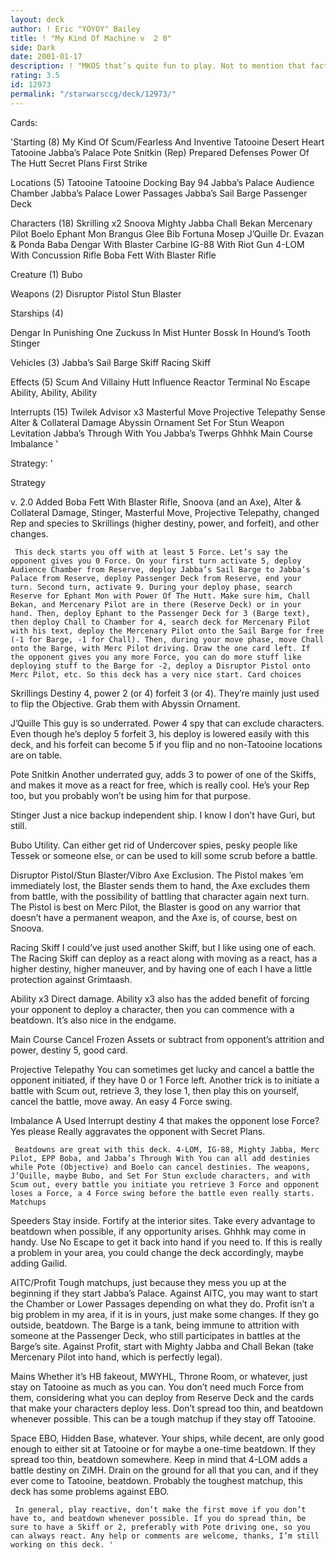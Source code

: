 ```yaml
---
layout: deck
author: ! Eric "YOYOY" Bailey
title: ! "My Kind Of Machine v  2 0"
side: Dark
date: 2001-01-17
description: ! "MKOS that’s quite fun to play. Not to mention that fact that it’s pretty good."
rating: 3.5
id: 12973
permalink: "/starwarsccg/deck/12973/"
---
```

Cards: 

'Starting (8)
My Kind Of Scum/Fearless And Inventive
Tatooine Desert Heart
Tatooine Jabba’s Palace
Pote Snitkin (Rep)
Prepared Defenses
Power Of The Hutt
Secret Plans
First Strike

Locations (5)
Tatooine
Tatooine Docking Bay 94
Jabba’s Palace Audience Chamber
Jabba’s Palace Lower Passages
Jabba’s Sail Barge Passenger Deck

Characters (18)
Skrilling x2
Snoova
Mighty Jabba
Chall Bekan
Mercenary Pilot
Boelo
Ephant Mon
Brangus Glee
Bib Fortuna
Mosep
J’Quille
Dr. Evazan & Ponda Baba
Dengar With Blaster Carbine
IG-88 With Riot Gun
4-LOM With Concussion Rifle
Boba Fett With Blaster Rifle

Creature (1)
Bubo

Weapons (2)
Disruptor Pistol
Stun Blaster

Starships (4)

Dengar In Punishing One
Zuckuss In Mist Hunter
Bossk In Hound’s Tooth
Stinger

Vehicles (3)
Jabba’s Sail Barge
Skiff
Racing Skiff

Effects (5)
Scum And Villainy
Hutt Influence
Reactor Terminal
No Escape
Ability, Ability, Ability

Interrupts (15)
Twilek Advisor x3
Masterful Move
Projective Telepathy
Sense
Alter & Collateral Damage
Abyssin Ornament
Set For Stun
Weapon Levitation
Jabba’s Through With You
Jabba’s Twerps
Ghhhk
Main Course
Imbalance '

Strategy: '

Strategy

v. 2.0 Added Boba Fett With Blaster Rifle, Snoova (and an Axe), Alter & Collateral Damage, Stinger, Masterful Move, Projective Telepathy, changed Rep and species to Skrillings (higher destiny, power, and forfeit), and other changes.

     This deck starts you off with at least 5 Force. Let’s say the opponent gives you 0 Force. On your first turn activate 5, deploy Audience Chamber from Reserve, deploy Jabba’s Sail Barge to Jabba’s Palace from Reserve, deploy Passenger Deck from Reserve, end your turn. Second turn, activate 9. During your deploy phase, search Reserve for Ephant Mon with Power Of The Hutt. Make sure him, Chall Bekan, and Mercenary Pilot are in there (Reserve Deck) or in your hand. Then, deploy Ephant to the Passenger Deck for 3 (Barge text), then deploy Chall to Chamber for 4, search deck for Mercenary Pilot with his text, deploy the Mercenary Pilot onto the Sail Barge for free (-1 for Barge, -1 for Chall). Then, during your move phase, move Chall onto the Barge, with Merc Pilot driving. Draw the one card left. If the opponent gives you any more Force, you can do more stuff like deploying stuff to the Barge for -2, deploy a Disruptor Pistol onto Merc Pilot, etc. So this deck has a very nice start. Card choices

Skrillings
     Destiny 4, power 2 (or 4) forfeit 3 (or 4). They’re mainly just used to flip the Objective. Grab them with Abyssin Ornament.

J’Quille
     This guy is so underrated. Power 4 spy that can exclude characters. Even though he’s deploy 5 forfeit 3, his deploy is lowered easily with this deck, and his forfeit can become 5 if you flip and no non-Tatooine locations are on table.

Pote Snitkin
     Another underrated guy, adds 3 to power of one of the Skiffs, and makes it move as a react for free, which is really cool. He’s your Rep too, but you probably won’t be using him for that purpose.

Stinger
     Just a nice backup independent ship. I know I don’t have Guri, but still.

Bubo
     Utility. Can either get rid of Undercover spies, pesky people like Tessek or someone else, or can be used to kill some scrub before a battle.

Disruptor Pistol/Stun Blaster/Vibro Axe
     Exclusion. The Pistol makes ’em immediately lost, the Blaster sends them to hand, the Axe excludes them from battle, with the possibility of battling that character again next turn. The Pistol is best on Merc Pilot, the Blaster is good on any warrior that doesn’t have a permanent weapon, and the Axe is, of course, best on Snoova.

Racing Skiff
     I could’ve just used another Skiff, but I like using one of each. The Racing Skiff can deploy as a react along with moving as a react, has a higher destiny, higher maneuver, and by having one of each I have a little protection against Grimtaash.

Ability x3
     Direct damage. Ability x3 also has the added benefit of forcing your opponent to deploy a character, then you can commence with a beatdown. It’s also nice in the endgame.

Main Course
     Cancel Frozen Assets or subtract from opponent’s attrition and power, destiny 5, good card.

Projective Telepathy
     You can sometimes get lucky and cancel a battle the opponent initiated, if they have 0 or 1 Force left. Another trick is to initiate a battle with Scum out, retrieve 3, they lose 1, then play this on yourself, cancel the battle, move away. An easy 4 Force swing.

Imbalance
     A Used Interrupt destiny 4 that makes the opponent lose Force? Yes please Really aggravates the opponent with Secret Plans.

     Beatdowns are great with this deck. 4-LOM, IG-88, Mighty Jabba, Merc Pilot, EPP Boba, and Jabba’s Through With You can all add destinies while Pote (Objective) and Boelo can cancel destinies. The weapons, J’Quille, maybe Bubo, and Set For Stun exclude characters, and with Scum out, every battle you initiate you retrieve 3 Force and opponent loses a Force, a 4 Force swing before the battle even really starts. Matchups

Speeders
     Stay inside. Fortify at the interior sites. Take every advantage to beatdown when possible, if any opportunity arises. Ghhhk may come in handy. Use No Escape to get it back into hand if you need to. If this is really a problem in your area, you could change the deck accordingly, maybe adding Gailid.

AITC/Profit
     Tough matchups, just because they mess you up at the beginning if they start Jabba’s Palace. Against AITC, you may want to start the Chamber or Lower Passages depending on what they do. Profit isn’t a big problem in my area, if it is in yours, just make some changes. If they go outside, beatdown. The Barge is a tank, being immune to attrition with someone at the Passenger Deck, who still participates in battles at the Barge’s site. Against Profit, start with Mighty Jabba and Chall Bekan (take Mercenary Pilot into hand, which is perfectly legal).

Mains
     Whether it’s HB fakeout, MWYHL, Throne Room, or whatever, just stay on Tatooine as much as you can. You don’t need much Force from them, considering what you can deploy from Reserve Deck and the cards that make your characters deploy less. Don’t spread too thin, and beatdown whenever possible. This can be a tough matchup if they stay off Tatooine.

Space
     EBO, Hidden Base, whatever. Your ships, while decent, are only good enough to either sit at Tatooine or for maybe a one-time beatdown. If they spread too thin, beatdown somewhere. Keep in mind that 4-LOM adds a battle destiny on ZiMH. Drain on the ground for all that you can, and if they ever come to Tatooine, beatdown. Probably the toughest matchup, this deck has some problems against EBO.

     In general, play reactive, don’t make the first move if you don’t have to, and beatdown whenever possible. If you do spread thin, be sure to have a Skiff or 2, preferably with Pote driving one, so you can always react. Any help or comments are welcome, thanks, I’m still working on this deck. '
